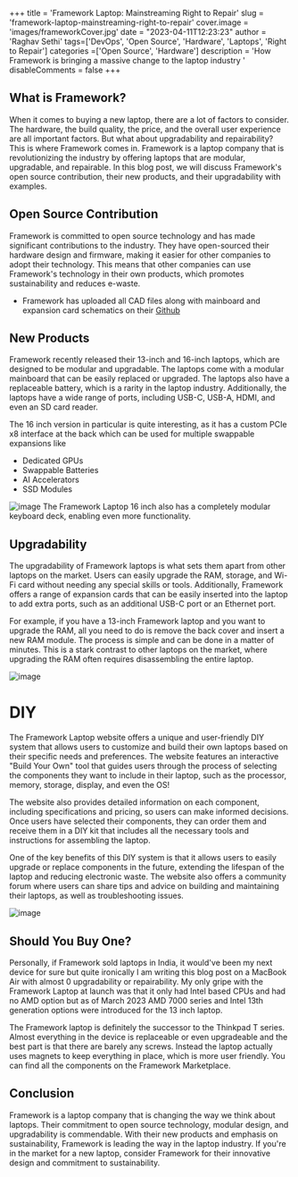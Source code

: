 +++
title = 'Framework Laptop: Mainstreaming Right to Repair'
slug = 'framework-laptop-mainstreaming-right-to-repair'
cover.image = 'images/frameworkCover.jpg'
date = "2023-04-11T12:23:23"
author = 'Raghav Sethi'
tags=['DevOps', 'Open Source', 'Hardware', 'Laptops', 'Right to Repair']
categories =['Open Source', 'Hardware']
description = 'How Framework is bringing a massive change to the laptop industry '
disableComments = false
+++



## What is Framework?

When it comes to buying a new laptop, there are a lot of factors to consider. The hardware, the build quality, the price, and the overall user experience are all important factors. But what about upgradability and repairability? This is where Framework comes in. Framework is a laptop company that is revolutionizing the industry by offering laptops that are modular, upgradable, and repairable. In this blog post, we will discuss Framework's open source contribution, their new products, and their upgradability with examples.

## Open Source Contribution

Framework is committed to open source technology and has made significant contributions to the industry. They have open-sourced their hardware design and firmware, making it easier for other companies to adopt their technology. This means that other companies can use Framework's technology in their own products, which promotes sustainability and reduces e-waste.

- Framework has uploaded all CAD files along with mainboard and expansion card schematics on their [Github](https://github.com/FrameworkComputer/)

## New Products

Framework recently released their 13-inch and 16-inch laptops, which are designed to be modular and upgradable. The laptops come with a modular mainboard that can be easily replaced or upgraded. The laptops also have a replaceable battery, which is a rarity in the laptop industry. Additionally, the laptops have a wide range of ports, including USB-C, USB-A, HDMI, and even an SD card reader.

The 16 inch version in particular is quite interesting, as it has a custom PCIe x8 interface at the back which can be used for multiple swappable expansions like

- Dedicated GPUs
- Swappable Batteries
- AI Accelerators 
- SSD Modules

![image](/blog/images/frameworkLaptop16.gif#center)
The Framework Laptop 16 inch also has a completely modular keyboard deck, enabling even more functionality.



## Upgradability 

The upgradability of Framework laptops is what sets them apart from other laptops on the market. Users can easily upgrade the RAM, storage, and Wi-Fi card without needing any special skills or tools. Additionally, Framework offers a range of expansion cards that can be easily inserted into the laptop to add extra ports, such as an additional USB-C port or an Ethernet port.

For example, if you have a 13-inch Framework laptop and you want to upgrade the RAM, all you need to do is remove the back cover and insert a new RAM module. The process is simple and can be done in a matter of minutes. This is a stark contrast to other laptops on the market, where upgrading the RAM often requires disassembling the entire laptop.

![image](/blog/images/frameworkAnimation.gif#center)


# DIY

The Framework Laptop website offers a unique and user-friendly DIY system that allows users to customize and build their own laptops based on their specific needs and preferences. The website features an interactive "Build Your Own" tool that guides users through the process of selecting the components they want to include in their laptop, such as the processor, memory, storage, display, and even the OS!

The website also provides detailed information on each component, including specifications and pricing, so users can make informed decisions. Once users have selected their components, they can order them and receive them in a DIY kit that includes all the necessary tools and instructions for assembling the laptop.

One of the key benefits of this DIY system is that it allows users to easily upgrade or replace components in the future, extending the lifespan of the laptop and reducing electronic waste. The website also offers a community forum where users can share tips and advice on building and maintaining their laptops, as well as troubleshooting issues.


![image](/blog/images/frameworkDIY.png#center)


## Should You Buy One?

Personally, if Framework sold laptops in India, it would've been my next device for sure but quite ironically I am writing this blog post on a MacBook Air with almost 0 upgradability or repairability. My only gripe with the Framework Laptop at launch was that it only had Intel based CPUs and had no AMD option but as of March 2023 AMD 7000 series and Intel 13th generation options were introduced for the 13 inch laptop.

The Framework laptop is definitely the successor to the Thinkpad T series. Almost everything in the device is replaceable or even upgradeable and the best part is that there are barely any screws. Instead the laptop actually uses magnets to keep everything in place, which is more user friendly. You can find all the components on the Framework Marketplace. 

## Conclusion

Framework is a laptop company that is changing the way we think about laptops. Their commitment to open source technology, modular design, and upgradability is commendable. With their new products and emphasis on sustainability, Framework is leading the way in the laptop industry. If you're in the market for a new laptop, consider Framework for their innovative design and commitment to sustainability.